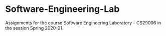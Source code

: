 # Software-Engineering-Lab
Assignments for the course Software Engineering Laboratory - CS29006 in the session Spring 2020-21.
